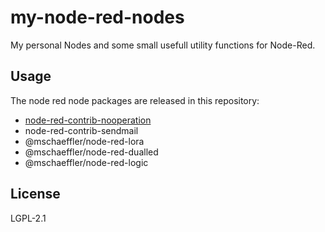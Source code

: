 # my-node-red-nodes

My personal Nodes and some small usefull utility functions for Node-Red.

## Usage

The node red node packages are released in this repository:

- [node-red-contrib-nooperation](blob/main/node-red-contrib-nop/README.md)
- node-red-contrib-sendmail
- @mschaeffler/node-red-lora
- @mschaeffler/node-red-dualled
- @mschaeffler/node-red-logic

## License

LGPL-2.1
